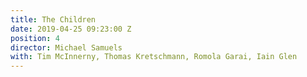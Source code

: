 ```yaml
---
title: The Children
date: 2019-04-25 09:23:00 Z
position: 4
director: Michael Samuels
with: Tim McInnerny, Thomas Kretschmann, Romola Garai, Iain Glen
---
```


